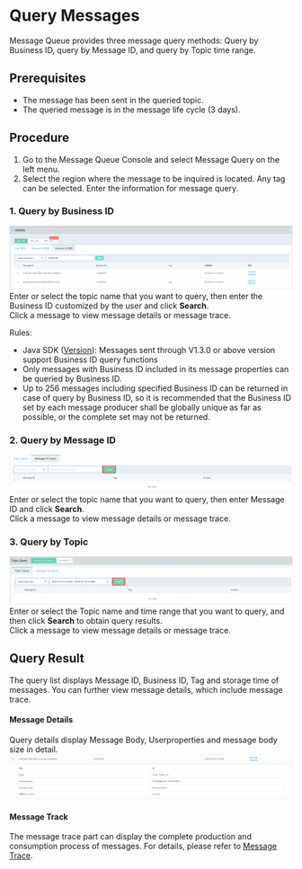 # Query Messages
Message Queue provides three message query methods: Query by Business ID, query by Message ID, and query by Topic time range.

## Prerequisites
- The message has been sent in the queried topic.
- The queried message is in the message life cycle (3 days).

## Procedure
1. Go to the Message Queue Console and select Message Query on the left menu.
2. Select the region where the message to be inquired is located. Any tag can be selected. Enter the information for message query.

### 1. Query by Business ID

![查询3](../../../../../image/Internet-Middleware/Message-Queue/查询-03.png)
Enter or select the topic name that you want to query, then enter the Business ID customized by the user and click **Search**.  
Click a message to view message details or message trace.

Rules:
- Java SDK ([Version](https://mvnrepository.com/artifact/com.jdcloud/jcq-java-sdk)): Messages sent through V1.3.0 or above version support Business ID query functions
- Only messages with Business ID included in its message properties can be queried by Business ID.
- Up to 256 messages including specified Business ID can be returned in case of query by Business ID, so it is recommended that the Business ID set by each message producer shall be globally unique as far as possible, or the complete set may not be returned.

### 2. Query by Message ID

![查询2](../../../../../image/Internet-Middleware/Message-Queue/查询-02.png)
Enter or select the topic name that you want to query, then enter Message ID and click **Search**.  
Click a message to view message details or message trace.

### 3. Query by Topic
![查询1](../../../../../image/Internet-Middleware/Message-Queue/查询-01.png)
Enter or select the Topic name and time range that you want to query, and then click **Search** to obtain query results.  
Click a message to view message details or message trace.


## Query Result
The query list displays Message ID, Business ID, Tag and storage time of messages. You can further view message details, which include message trace.
#### Message Details
Query details display Message Body, Userproperties and message body size in detail.
![查询4](../../../../../image/Internet-Middleware/Message-Queue/查询-04.png)
#### Message Track
The message trace part can display the complete production and consumption process of messages. For details, please refer to [Message Trace](Message-Trace.md).
